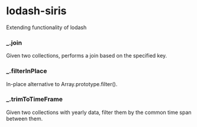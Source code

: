# lodash-siris
Extending functionality of lodash


### _.join
Given two collections, performs a join based on the specified key.


### _.filterInPlace
In-place alternative to Array.prototype.filter().


### _.trimToTimeFrame
Given two collections with yearly data, filter them by the common time span between them.
